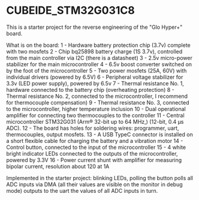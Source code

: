 # CUBEIDE_STM32G031C8

This is a starter project for the reverse engineering of the "Glo Hyper+" board.

What is on the board:
1 - Hardware battery protection chip (3.7v) complete with two mosfets
2 - Chip bq25898 battery charge (1S 3.7v), controlled from the main controller via I2C (there is a datasheet)
3 - 2.5v micro-power stabilizer for the main microcontroller
4 - 6.5v boost converter switched on by the foot of the microcontroller
5 - Two power mosfets (25A, 60V) with individual drivers (powered by 6.5V)
6 - Peripheral voltage stabilizer for 3.3v (LED power supply), powered by 6.5v
7 - Thermal resistance No. 1, hardware connected to the battery chip (overheating protection)
8 - Thermal resistance No. 2, connected to the microcontroller, I recommend for thermocouple compensation)
9 - Thermal resistance No. 3, connected to the microcontroller, higher temperature inclusion
10 - Dual operational amplifier for connecting two thermocouples to the controller
11 - Central microcontroller STM32G031 (Arm® 32-bit up to 64 MHz,) (12-bit, 0.4 μs ADC).
12 - The board has holes for soldering wires: programmer, uart, thermocouples, output mosfets.
13 - A USB TypeC connector is installed on a short flexible cable for charging the battery and a vibration motor
14 - Control button, connected to the input of the microcontroller
15 - 4 white bright indicator LEDs connected to the outputs of the microcontroller, powered by 3.3V
16 - Power current shunt with amplifier for measuring bipolar current, resolution about 120 at 1A

Implemented in the starter project:
blinking LEDs,
polling the button
polls all ADC inputs via DMA (all their values ​​are visible on the monitor in debug mode)
outputs to the uart the values ​​of all ADC inputs in turn.
